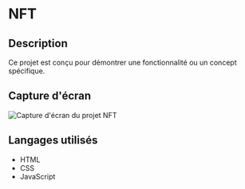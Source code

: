 
# NFT

## Description

Ce projet est conçu pour démontrer une fonctionnalité ou un concept spécifique.

## Capture d'écran

![Capture d'écran du projet NFT](/demo.png)

## Langages utilisés

- HTML
- CSS
- JavaScript

